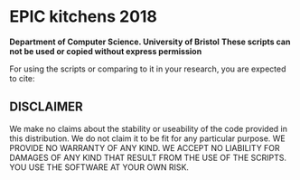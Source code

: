 # EPIC kitchens 2018

**Department of Computer Science. University of Bristol**
**These scripts can not be used or copied without express permission**

For using the scripts or comparing to it in your research, you are expected to cite:


## DISCLAIMER

We make no claims about the stability or useability of the code
provided in this distribution. We do not claim it to be fit for
any particular purpose.
WE PROVIDE NO WARRANTY OF ANY KIND.
WE ACCEPT NO LIABILITY FOR DAMAGES OF ANY KIND
THAT RESULT FROM THE USE OF THE SCRIPTS.
YOU USE THE SOFTWARE AT YOUR OWN RISK.
